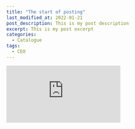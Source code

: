 ```yaml
---
title: "The start of posting"
last_modified_at: 2022-01-21
post_description: This is my post description
excerpt: This is my post excerpt
categories:
  - Catalogue
tags:
  - CEO
---
```

<embed src="https://vitaminasnow.github.io/Catalogo.pdf" type="application/pdf"/>
